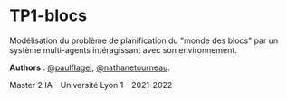 # TP1-blocs

Modélisation du problème de planification du "monde des blocs" par un système multi-agents intéragissant avec son environnement.

**Authors** : [@paulflagel](https://github.com/paulflagel/), [@nathanetourneau](https://github.com/nathanetourneau).

Master 2 IA - Université Lyon 1 - 2021-2022
